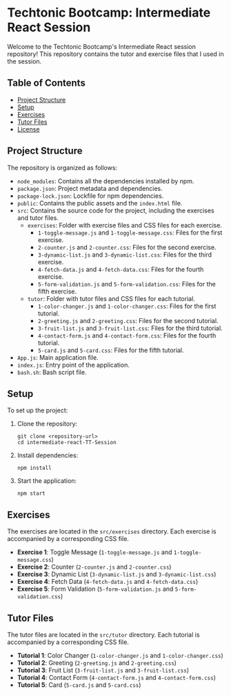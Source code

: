 # Techtonic Bootcamp: Intermediate React Session

Welcome to the Techtonic Bootcamp's Intermediate React session repository! This repository contains the tutor and exercise files that I used in the session. 

## Table of Contents
- [Project Structure](#project-structure)
- [Setup](#setup)
- [Exercises](#exercises)
- [Tutor Files](#tutor-files)
- [License](#license)

## Project Structure

The repository is organized as follows:

- `node_modules`: Contains all the dependencies installed by npm.
- `package.json`: Project metadata and dependencies.
- `package-lock.json`: Lockfile for npm dependencies.
- `public`: Contains the public assets and the `index.html` file.
- `src`: Contains the source code for the project, including the exercises and tutor files.
    - `exercises`: Folder with exercise files and CSS files for each exercise.
        - `1-toggle-message.js` and `1-toggle-message.css`: Files for the first exercise.
        - `2-counter.js` and `2-counter.css`: Files for the second exercise.
        - `3-dynamic-list.js` and `3-dynamic-list.css`: Files for the third exercise.
        - `4-fetch-data.js` and `4-fetch-data.css`: Files for the fourth exercise.
        - `5-form-validation.js` and `5-form-validation.css`: Files for the fifth exercise.
    - `tutor`: Folder with tutor files and CSS files for each tutorial.
        - `1-color-changer.js` and `1-color-changer.css`: Files for the first tutorial.
        - `2-greeting.js` and `2-greeting.css`: Files for the second tutorial.
        - `3-fruit-list.js` and `3-fruit-list.css`: Files for the third tutorial.
        - `4-contact-form.js` and `4-contact-form.css`: Files for the fourth tutorial.
        - `5-card.js` and `5-card.css`: Files for the fifth tutorial.
- `App.js`: Main application file.
- `index.js`: Entry point of the application.
- `bash.sh`: Bash script file.

## Setup

To set up the project:

1. Clone the repository:
    ```shell
    git clone <repository-url>
    cd intermediate-react-TT-Session
    ```

2. Install dependencies:
    ```shell
    npm install
    ```

3. Start the application:
    ```shell
    npm start
    ```

## Exercises

The exercises are located in the `src/exercises` directory. Each exercise is accompanied by a corresponding CSS file.

- **Exercise 1**: Toggle Message (`1-toggle-message.js` and `1-toggle-message.css`)
- **Exercise 2**: Counter (`2-counter.js` and `2-counter.css`)
- **Exercise 3**: Dynamic List (`3-dynamic-list.js` and `3-dynamic-list.css`)
- **Exercise 4**: Fetch Data (`4-fetch-data.js` and `4-fetch-data.css`)
- **Exercise 5**: Form Validation (`5-form-validation.js` and `5-form-validation.css`)

## Tutor Files

The tutor files are located in the `src/tutor` directory. Each tutorial is accompanied by a corresponding CSS file.

- **Tutorial 1**: Color Changer (`1-color-changer.js` and `1-color-changer.css`)
- **Tutorial 2**: Greeting (`2-greeting.js` and `2-greeting.css`)
- **Tutorial 3**: Fruit List (`3-fruit-list.js` and `3-fruit-list.css`)
- **Tutorial 4**: Contact Form (`4-contact-form.js` and `4-contact-form.css`)
- **Tutorial 5**: Card (`5-card.js` and `5-card.css`)

